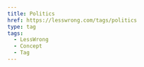```yaml
---
title: Politics
href: https://lesswrong.com/tags/politics
type: tag
tags:
  - LessWrong
  - Concept
  - Tag
---
```


